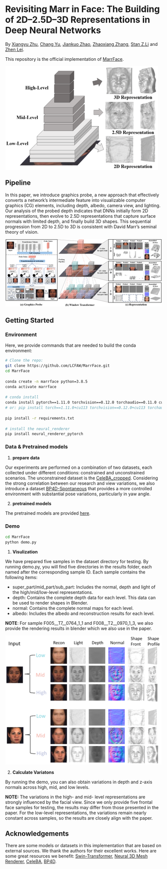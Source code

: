# Revisiting Marr in Face: The Building of 2D–2.5D–3D Representations in Deep Neural Networks

By [Xiangyu Zhu](https://xiangyuzhu-open.github.io/homepage/), [Chang Yu](), [Jiankuo Zhao](https://lcfaw.github.io/), [Zhaoxiang Zhang](), [Stan Z.Li]() and [Zhen Lei](http://www.cbsr.ia.ac.cn/users/zlei/).

This repository is the official implementation of [MarrFace](https://arxiv.org/abs/).

<img src="asset/Figure1.png" width = "492" height = "333" alt="The building of 2D--2.5D--3D representations in DNN" align=center />

## Pipeline

In this paper, we introduce graphics probe, a new approach that effectively converts a network’s intermediate feature
into visualizable computer graphics (CG) elements, including depth, albedo, camera view, and lighting. Our analysis
of the probed depth indicates that DNNs initially form 2D representations, then evolve to 2.5D representations that
capture surface normals with limited depth, and finally build 3D shapes. This sequential progression from 2D to 2.5D
to 3D is consistent with David Marr’s seminal theory of vision. 

![Schematic of Graphics Probe](asset/Figure2.png)

## Getting Started

### Environment
Here, we provide commands that are needed to build the conda environment:
```bash
# Clone the repo:
git clone https://github.com/LCFAW/MarrFace.git
cd MarrFace

conda create -n marrface python=3.8.5
conda activate marrface

# conda install
conda install pytorch==1.11.0 torchvision==0.12.0 torchaudio==0.11.0 cudatoolkit=11.3 -c pytorch
# or: pip install torch==1.11.0+cu113 torchvision==0.12.0+cu113 torchaudio==0.11.0 --extra-index-url https://download.pytorch.org/whl/cu113

pip install -r requirements.txt

# install the neural_renderer 
pip install neural_renderer_pytorch
```  

### Data & Pretrained models

1. **prepare data**

Our experiments are performed on a combination of two datasets, each collected under different conditions: constrained
and unconstrained scenarios. The unconstrained dataset is the [CeleBA_cropped](https://mmlab.ie.cuhk.edu.hk/projects/CelebA.html). Considering the strong correlation between our research and view variations, we also introduce a dataset [BP4D-Spontaneous](https://www.cs.binghamton.edu/~lijun/Research/3DFE/3DFE_Analysis.html) that provides a more controlled environment with substantial pose variations, particularly in yaw angle.

2. **pretrained models**

The pretrained models are provided [here](https://drive.google.com/drive/folders/1r0mqvMkNLzi1e0gI-XBaqMN8dIzJWmqG?usp=drive_link).

### Demo

```bash
cd MarrFace
python demo.py
```

1. **Visulization**

We have prepared five samples in the dataset directory for testing. By running demo.py, you will find five directories in the results folder, each named after the corresponding sample ID. Each sample contains the following items:
* super_part/mid_part/sub_part: Includes the normal, depth and light of the high/mid/low-level representations.
* depth: Contains the complete depth data for each level. This data can be used to render shapes in Blender.
* normal: Contains the complete normal maps for each level.
* albedo: Includes the albedo and reconstruction results for each level.

**NOTE**: For sample F005__T7__0764_1_1 and F008__T2__0970_1_3, we also provide the rendering results in blender which we also use in the paper.

![visualization](asset/Figure3.png)

2. **Calculate Variatons**

By running the demo, you can also obtain variations in depth and z-axis normals across high, mid, and low levels. 

**NOTE:** The variations in the high- and mid- level representations are strongly influenced by the facial view. Since we only provide five frontal face samples for testing, the results may differ from those presented in the paper. For the low-level representations, the variations  remain nearly constant across samples, so the results are closely align with the paper.

<!-- ## Citation
```
@article{Zhu2024marrface,
  title={Revisiting Marr in Face: The Building of 2D–2.5D–3D Representations in Deep Neural Networks},
  author={Xiangyu, Zhu and Chang, Yu and Jiankuo, Zhao and Zhaoxiang, Zhang and Stan, Z.Li and Zhen, Lei},
  journal={arXiv preprint arXiv:...},
  year={2024}
}
``` -->

## Acknowledgements
There are some models or datasets in this implementation that are based on external sources. We thank the authors for their excellent works. Here are some great resources we benefit: [Swin-Transformer](https://github.com/microsoft/Swin-Transformer), 
[Neural 3D Mesh Renderer](https://github.com/daniilidis-group/neural_renderer), [CeleBA](https://mmlab.ie.cuhk.edu.hk/projects/CelebA.html), [BP4D](https://www.cs.binghamton.edu/~lijun/Research/3DFE/3DFE_Analysis.html).





